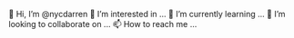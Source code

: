 👋 Hi, I’m @nycdarren
👀 I’m interested in ...
🌱 I’m currently learning ...
💞️ I’m looking to collaborate on ...
📫 How to reach me ...
